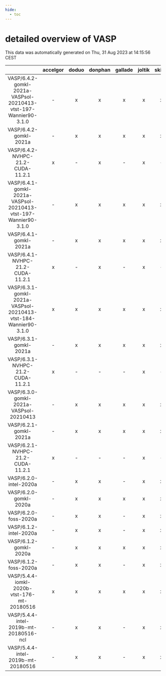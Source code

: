 ```yaml
---
hide:
  - toc
---
```


detailed overview of VASP
=========================


This data was automatically generated on Thu, 31 Aug 2023 at 14:15:56 CEST  

| |accelgor|doduo|donphan|gallade|joltik|skitty|swalot|victini|
| :---: | :---: | :---: | :---: | :---: | :---: | :---: | :---: | :---: |
|VASP/6.4.2-gomkl-2021a-VASPsol-20210413-vtst-197-Wannier90-3.1.0|-|x|x|x|x|x|x|x|
|VASP/6.4.2-gomkl-2021a|-|x|x|x|x|x|x|x|
|VASP/6.4.2-NVHPC-21.2-CUDA-11.2.1|x|-|x|-|x|-|-|-|
|VASP/6.4.1-gomkl-2021a-VASPsol-20210413-vtst-197-Wannier90-3.1.0|-|x|x|x|x|x|x|x|
|VASP/6.4.1-gomkl-2021a|-|x|x|x|x|x|x|x|
|VASP/6.4.1-NVHPC-21.2-CUDA-11.2.1|x|-|x|-|x|-|-|-|
|VASP/6.3.1-gomkl-2021a-VASPsol-20210413-vtst-184-Wannier90-3.1.0|x|x|x|x|x|x|x|x|
|VASP/6.3.1-gomkl-2021a|-|x|x|x|x|x|x|x|
|VASP/6.3.1-NVHPC-21.2-CUDA-11.2.1|x|-|-|-|x|-|-|-|
|VASP/6.3.0-gomkl-2021a-VASPsol-20210413|-|x|x|x|x|x|x|x|
|VASP/6.2.1-gomkl-2021a|-|x|x|x|x|x|x|x|
|VASP/6.2.1-NVHPC-21.2-CUDA-11.2.1|x|-|-|-|x|-|-|-|
|VASP/6.2.0-intel-2020a|-|x|x|-|x|x|x|x|
|VASP/6.2.0-gomkl-2020a|-|x|x|x|x|x|x|x|
|VASP/6.2.0-foss-2020a|-|x|x|-|x|x|x|x|
|VASP/6.1.2-intel-2020a|-|x|x|-|x|x|-|x|
|VASP/6.1.2-gomkl-2020a|-|x|x|x|x|x|-|x|
|VASP/6.1.2-foss-2020a|-|x|x|-|x|x|-|x|
|VASP/5.4.4-iomkl-2020b-vtst-176-mt-20180516|x|x|x|x|x|x|x|x|
|VASP/5.4.4-intel-2019b-mt-20180516-ncl|-|x|x|-|x|x|-|x|
|VASP/5.4.4-intel-2019b-mt-20180516|-|x|x|-|x|x|-|x|

